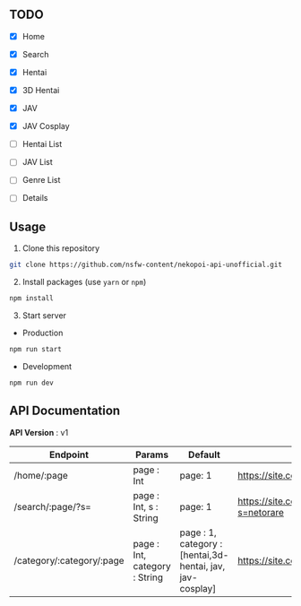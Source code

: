 
## TODO

- [x] Home
- [x] Search
- [x] Hentai
- [x] 3D Hentai
- [x] JAV
- [x] JAV Cosplay
- [ ] Hentai List
- [ ] JAV List
- [ ] Genre List
- [ ] Details 
  

## Usage

1. Clone this repository

```bash
git clone https://github.com/nsfw-content/nekopoi-api-unofficial.git
```

2. Install packages (use `yarn` or `npm`)

```bash
npm install
```

3. Start server

- Production

```bash
npm run start
```

- Development

```bash
npm run dev
```

## API Documentation

**API Version** : v1

| Endpoint                  | Params                        | Default                                                   | Example                                   |
| ------------------------- | ----------------------------- | --------------------------------------------------------- | ----------------------------------------- |
| /home/:page               | page : Int                    | page: 1                                                   | https://site.com/api/home/1               |
| /search/:page/?s=         | page : Int, s : String        | page: 1                                                   | https://site.com/api/search/1/?s=netorare |
| /category/:category/:page | page : Int, category : String | page : 1, category : [hentai,3d-hentai, jav, jav-cosplay] | https://site.com/api/category/hentai/1    |

